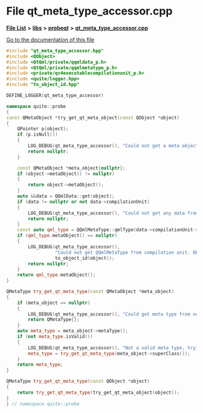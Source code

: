 

# File qt\_meta\_type\_accessor.cpp

[**File List**](files.md) **>** [**libs**](dir_6719ab1f1f7655efc2fa43f7eb574fd1.md) **>** [**probeqt**](dir_22ab9f3959c1273824a5221c73ee839d.md) **>** [**qt\_meta\_type\_accessor.cpp**](qt__meta__type__accessor_8cpp.md)

[Go to the documentation of this file](qt__meta__type__accessor_8cpp.md)


```C++
#include "qt_meta_type_accessor.hpp"
#include <QObject>
#include <QtQml/private/qqmldata_p.h>
#include <QtQml/private/qqmlmetatype_p.h>
#include <private/qv4executablecompilationunit_p.h>
#include <quite/logger.hpp>
#include "to_object_id.hpp"

DEFINE_LOGGER(qt_meta_type_accessor)

namespace quite::probe
{
const QMetaObject *try_get_qt_meta_object(const QObject *object)
{
    QPointer p{object};
    if (p.isNull())
    {
        LOG_DEBUG(qt_meta_type_accessor(), "Could not get a meta object from a null object");
        return nullptr;
    }

    const QMetaObject *meta_object{nullptr};
    if (object->metaObject() != nullptr)
    {
        return object->metaObject();
    }
    auto &&data = QQmlData::get(object);
    if (data != nullptr or not data->compilationUnit)
    {
        LOG_DEBUG(qt_meta_type_accessor(), "Could not get any data from object {}", to_object_id(object));
        return nullptr;
    }
    const auto qml_type = QQmlMetaType::qmlType(data->compilationUnit->url());
    if (qml_type.metaObject() == nullptr)
    {
        LOG_DEBUG(qt_meta_type_accessor(),
                  "Could not get QQmlMetaType from compilation unit. Object: {}",
                  to_object_id(object));
        return nullptr;
    }
    return qml_type.metaObject();
}

QMetaType try_get_qt_meta_type(const QMetaObject *meta_object)
{
    if (meta_object == nullptr)
    {
        LOG_DEBUG(qt_meta_type_accessor(), "Could get meta type from null object");
        return QMetaType{};
    }
    auto meta_type = meta_object->metaType();
    if (not meta_type.isValid())
    {
        LOG_DEBUG(qt_meta_type_accessor(), "Not a valid meta type, trying with the superclass");
        meta_type = try_get_qt_meta_type(meta_object->superClass());
    }
    return meta_type;
}

QMetaType try_get_qt_meta_type(const QObject *object)
{
    return try_get_qt_meta_type(try_get_qt_meta_object(object));
}
} // namespace quite::probe
```


